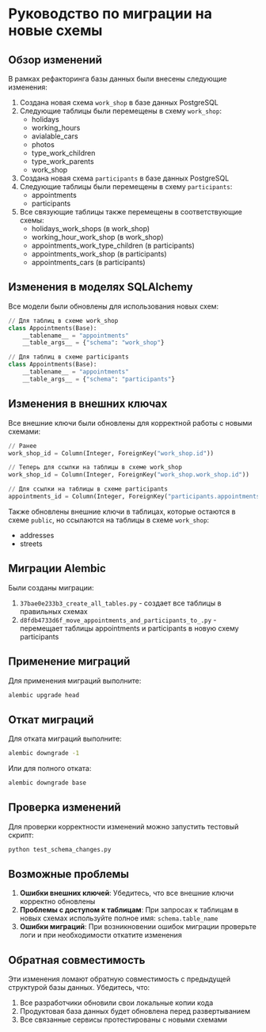 # Руководство по миграции на новые схемы

## Обзор изменений

В рамках рефакторинга базы данных были внесены следующие изменения:

1. Создана новая схема `work_shop` в базе данных PostgreSQL
2. Следующие таблицы были перемещены в схему `work_shop`:
   - holidays
   - working_hours
   - avialable_cars
   - photos
   - type_work_children
   - type_work_parents
   - work_shop
3. Создана новая схема `participants` в базе данных PostgreSQL
4. Следующие таблицы были перемещены в схему `participants`:
   - appointments
   - participants
5. Все связующие таблицы также перемещены в соответствующие схемы:
   - holidays_work_shops (в work_shop)
   - working_hour_work_shop (в work_shop)
   - appointments_work_type_children (в participants)
   - appointments_work_shop (в participants)
   - appointments_cars (в participants)

## Изменения в моделях SQLAlchemy

Все модели были обновлены для использования новых схем:

```python
// Для таблиц в схеме work_shop
class Appointments(Base):
    __tablename__ = "appointments"
    __table_args__ = {"schema": "work_shop"}

// Для таблиц в схеме participants
class Appointments(Base):
    __tablename__ = "appointments"
    __table_args__ = {"schema": "participants"}
```

## Изменения в внешних ключах

Все внешние ключи были обновлены для корректной работы с новыми схемами:

```python
// Ранее
work_shop_id = Column(Integer, ForeignKey("work_shop.id"))

// Теперь для ссылки на таблицы в схеме work_shop
work_shop_id = Column(Integer, ForeignKey("work_shop.work_shop.id"))

// Для ссылки на таблицы в схеме participants
appointments_id = Column(Integer, ForeignKey("participants.appointments.id"))
```

Также обновлены внешние ключи в таблицах, которые остаются в схеме `public`, но ссылаются на таблицы в схеме `work_shop`:
- addresses
- streets

## Миграции Alembic

Были созданы миграции:

1. `37bae0e233b3_create_all_tables.py` - создает все таблицы в правильных схемах
2. `d8fdb4733d6f_move_appointments_and_participants_to_.py` - перемещает таблицы appointments и participants в новую схему participants

## Применение миграций

Для применения миграций выполните:

```bash
alembic upgrade head
```

## Откат миграций

Для отката миграций выполните:

```bash
alembic downgrade -1
```

Или для полного отката:

```bash
alembic downgrade base
```

## Проверка изменений

Для проверки корректности изменений можно запустить тестовый скрипт:

```bash
python test_schema_changes.py
```

## Возможные проблемы

1. **Ошибки внешних ключей**: Убедитесь, что все внешние ключи корректно обновлены
2. **Проблемы с доступом к таблицам**: При запросах к таблицам в новых схемах используйте полное имя: `schema.table_name`
3. **Ошибки миграций**: При возникновении ошибок миграции проверьте логи и при необходимости откатите изменения

## Обратная совместимость

Эти изменения ломают обратную совместимость с предыдущей структурой базы данных. Убедитесь, что:
1. Все разработчики обновили свои локальные копии кода
2. Продуктовая база данных будет обновлена перед развертыванием
3. Все связанные сервисы протестированы с новыми схемами
